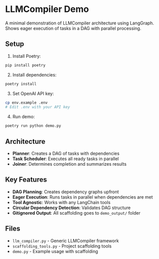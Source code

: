 # LLMCompiler Demo

A minimal demonstration of LLMCompiler architecture using LangGraph. Shows eager execution of tasks in a DAG with parallel processing.

## Setup

1. Install Poetry:
```bash
pip install poetry
```

2. Install dependencies:
```bash
poetry install
```

3. Set OpenAI API key:
```bash
cp env.example .env
# Edit .env with your API key
```

4. Run demo:
```bash
poetry run python demo.py
```

## Architecture

- **Planner**: Creates a DAG of tasks with dependencies
- **Task Scheduler**: Executes all ready tasks in parallel
- **Joiner**: Determines completion and summarizes results

## Key Features

- **DAG Planning**: Creates dependency graphs upfront
- **Eager Execution**: Runs tasks in parallel when dependencies are met
- **Tool Agnostic**: Works with any LangChain tools
- **Circular Dependency Detection**: Validates DAG structure
- **Gitignored Output**: All scaffolding goes to `demo_output/` folder

## Files

- `llm_compiler.py` - Generic LLMCompiler framework
- `scaffolding_tools.py` - Project scaffolding tools
- `demo.py` - Example usage with scaffolding

